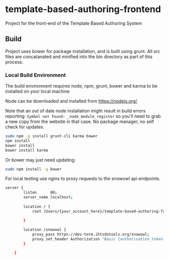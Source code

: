 # template-based-authoring-frontend

Project for the front-end of the Template Based Authoring System

## Build

Project uses bower for package installation, and is built using grunt. All src files are concatanated and minified into the bin directory as part of this process.

### Local Build Environment

The build environment requires node, npm, grunt, bower and karma to be installed on your local machine 

Node can be downloaded and installed from https://nodejs.org/

Note that an out of date node installation might result in build errors reporting: `Symbol not found: _node_module_register` so you'll need to grab a new copy from the website in that case.  No package manager, no self check for updates.

```bash
sudo npm -g install grunt-cli karma bower
npm install
bower install 
bower install karma
```

Or bower may just need updating:

```bash
sudo npm install -g bower
```

For local testing use nginx to proxy requests to the snowowl api endpoints. 

```bash
server {
		listen		80;
		server_name	localhost;
 
		location / {
			root /Users/{your_account_here}/template-based-authoring-frontend/front-end/bin;

		}
 
		location /snowowl {
			proxy_pass https://dev-term.ihtsdotools.org/snowowl;
			proxy_set_header Authorization "Basic {authorisation_token_here}";
		}

	}
```